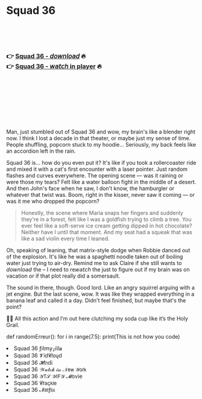 <h1>Squad 36</h1>

<br><br><br>

<h3>👉 <a href="https://Williams-gormasoman1972.github.io/krctviglqq/">Squad 36 - 𝘥𝘰𝘸𝘯𝘭𝘰𝘢𝘥</a> 🔥<br>
👉 <a href="https://Williams-gormasoman1972.github.io/krctviglqq/">Squad 36 - 𝘸𝘢𝘵𝘤𝘩 in player</a> 🔥
</h3>



<br><br><br><br><br><br><br>


Man, just stumbled out of Squad 36 and wow, my brain's like a blender right now. I think I lost a decade in that theater, or maybe just my sense of time. People shuffling, popcorn stuck to my hoodie... Seriously, my back feels like an accordion left in the rain.

Squad 36 is... how do you even put it? It's like if you took a rollercoaster ride and mixed it with a cat's first encounter with a laser pointer. Just random flashes and curves everywhere. The opening scene — was it raining or were those my tears? Felt like a water balloon fight in the middle of a desert. And then John's face when he saw, I don't know, the hamburgler or whatever that twist was. Boom, right in the kisser, never saw it coming — or was it me who dropped the popcorn? 

> Honestly, the scene where Maria snaps her fingers and suddenly they're in a forest, felt like I was a goldfish trying to climb a tree. You ever feel like a soft-serve ice cream getting dipped in hot chocolate? Neither have I until that moment. And my seat had a squeak that was like a sad violin every time I leaned.

Oh, speaking of leaning, that matrix-style dodge when Robbie danced out of the explosion. It's like he was a spaghetti noodle taken out of boiling water just trying to air-dry. Remind me to ask Claire if she still wants to 𝘥𝘰𝘸𝘯𝘭𝘰𝘢𝘥 the   – I need to re𝘸𝘢𝘵𝘤𝘩 the   just to figure out if my brain was on vacation or if that plot really did a somersault.

The sound in there, though. Good lord. Like an angry squirrel arguing with a jet engine. But the last scene, wow. It was like they wrapped everything in a banana leaf and called it a day. Didn't feel finished, but maybe that's the point?

🍿😵 All this action and I’m out here clutching my soda cup like it’s the Holy Grail.

def randomErreur():
    for i in range(7.5):
    print(This is not how you code)

<li>Squad 36 ƒ𝗂𝗅𝗆𝗒𝓏𝗂𝗅𝗅𝖆</li>
<li>Squad 36 𝓥𝗂ԁ𝓒𝗅𝗈ųԁ</li>
<li>Squad 36 𝓗𝗂𝗇ԁ𝗂</li>
<li>Squad 36 𝒲𝒶𝓉𝒸𝒽 𝒾𝓃 𝒩𝖾𝗐 𝒴𝗈𝗋𝗄</li>
<li>Squad 36 𝒴𝖳𝒮 𝒴𝖨𝖥𝒴 𝓜𝗈ν𝗂𝖾</li>
<li>Squad 36 𝓒𝗋𝖺ç𝗄𝗅𝖾</li>
<li>Squad 36 𝓝𝖾𝗍ƒ𝗅𝗂𝗑</li>
